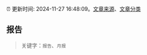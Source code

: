 :alarm_clock: 更新时间: 2024-11-27 16:48:09。[文章来源](/README.md)、[文章分类](/TAGS.md)

## 报告


> 关键字：`报告`、`月报`



